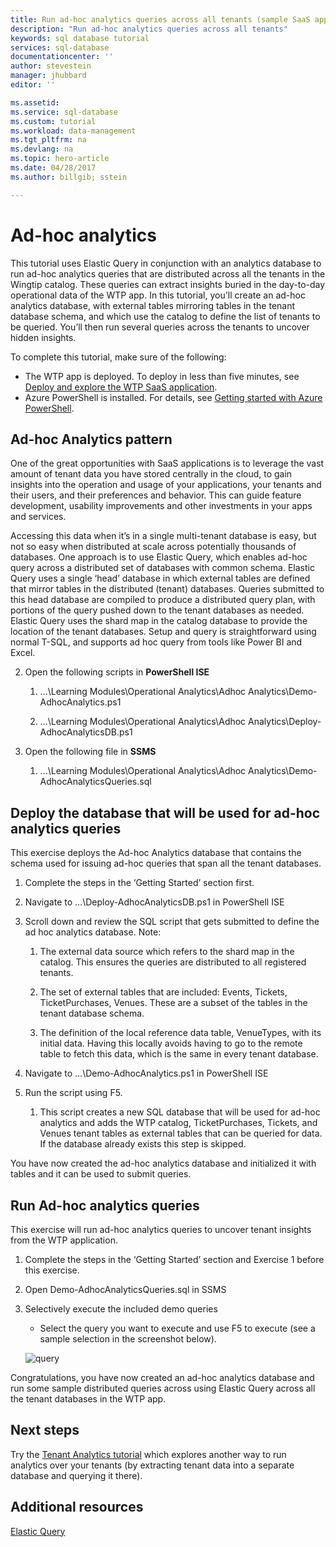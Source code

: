 ```yaml
---
title: Run ad-hoc analytics queries across all tenants (sample SaaS application using Azure SQL Database) | Microsoft Docs 
description: "Run ad-hoc analytics queries across all tenants"
keywords: sql database tutorial
services: sql-database
documentationcenter: ''
author: stevestein
manager: jhubbard
editor: ''

ms.assetid: 
ms.service: sql-database
ms.custom: tutorial
ms.workload: data-management
ms.tgt_pltfrm: na
ms.devlang: na
ms.topic: hero-article
ms.date: 04/28/2017
ms.author: billgib; sstein

---
```

# Ad-hoc analytics

This tutorial uses Elastic Query in conjunction with an analytics database to run ad-hoc analytics queries that are distributed across all the tenants in the Wingtip catalog. These queries can extract insights buried in the day-to-day operational data of the WTP app. In this tutorial, you'll create an ad-hoc analytics database, with external tables mirroring tables in the tenant database schema, and which use the catalog to define the list of tenants to be queried. You’ll then run several queries across the tenants to uncover hidden insights.

To complete this tutorial, make sure of the following:

* The WTP app is deployed. To deploy in less than five minutes, see [Deploy and explore the WTP SaaS application](sql-database-saas-tutorial.md).
* Azure PowerShell is installed. For details, see [Getting started with Azure PowerShell](https://docs.microsoft.com/powershell/azure/get-started-azureps).

## Ad-hoc Analytics pattern


One of the great opportunities with SaaS applications is to leverage the vast amount of tenant data you have stored centrally in the cloud, to gain insights into the operation and usage of your applications, your tenants and their users, and their preferences and behavior. This can guide feature development, usability improvements and other investments in your apps and services.

Accessing this data when it’s in a single multi-tenant database is easy, but not so easy when distributed at scale across potentially thousands of databases. One approach is to use Elastic Query, which enables ad-hoc query across a distributed set of databases with common schema. Elastic Query uses a single ‘head’ database in which external tables are defined that mirror tables in the distributed (tenant) databases. Queries submitted to this head database are compiled to produce a distributed query plan, with portions of the query pushed down to the tenant databases as needed. Elastic Query uses the shard map in the catalog database to provide the location of the tenant databases. Setup and query is straightforward using normal T-SQL, and supports ad hoc query from tools like Power BI and Excel.


2.  Open the following scripts in **PowerShell ISE**

    1.  ...\\Learning Modules\\Operational Analytics\\Adhoc Analytics\\Demo-AdhocAnalytics.ps1

    2.  …\\Learning Modules\\Operational Analytics\\Adhoc Analytics\\Deploy-AdhocAnalyticsDB.ps1

3.  Open the following file in **SSMS**

    1.  ...\\Learning Modules\\Operational Analytics\\Adhoc Analytics\\Demo-AdhocAnalyticsQueries.sql

## Deploy the database that will be used for ad-hoc analytics queries

This exercise deploys the Ad-hoc Analytics database that contains the schema used for issuing ad-hoc queries that span all the tenant databases.

1.  Complete the steps in the ‘Getting Started’ section first.

2.  Navigate to …\\Deploy-AdhocAnalyticsDB.ps1 in PowerShell ISE

3.  Scroll down and review the SQL script that gets submitted to define the ad hoc analytics database. Note:

    1.  The external data source which refers to the shard map in the catalog. This ensures the queries are distributed to all registered tenants.

    2.  The set of external tables that are included: Events, Tickets, TicketPurchases, Venues. These are a subset of the tables in the tenant database schema.

    3.  The definition of the local reference data table, VenueTypes, with its initial data. Having this locally avoids having to go to the remote table to fetch this data, which is the same in every tenant database.

4.  Navigate to …\\Demo-AdhocAnalytics.ps1 in PowerShell ISE

5.  Run the script using F5.

    1.  This script creates a new SQL database that will be used for ad-hoc analytics and adds the WTP catalog, TicketPurchases, Tickets, and Venues tenant tables as external tables that can be queried for data. If the database already exists this step is skipped.

You have now created the ad-hoc analytics database and initialized it with tables and it can be used to submit queries.

## Run Ad-hoc analytics queries

This exercise will run ad-hoc analytics queries to uncover tenant insights from the WTP application.

1. Complete the steps in the ‘Getting Started’ section and Exercise 1 before this exercise.
1. Open Demo-AdhocAnalyticsQueries.sql in SSMS
1. Selectively execute the included demo queries

    * Select the query you want to execute and use F5 to execute (see a sample selection in the screenshot below).

    ![query](media/sql-database-saas-tutorial-adhoc-analytics/query.png)

Congratulations, you have now created an ad-hoc analytics database and run some sample distributed queries across using Elastic Query across all the tenant databases in the WTP app.

## Next steps

Try the [Tenant Analytics tutorial](sql-database-saas-tutorial-tenant-analytics.md) which explores another way to run analytics over your tenants (by extracting tenant data into a separate database and querying it there).

## Additional resources

[Elastic Query](sql-database-elastic-query-overview.md)


